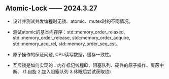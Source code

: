 ## Atomic-Lock —— 2024.3.27

+ 设计并测试并发编程时无锁、atomic、mutex时的不同情况。

+ 测试atomic的基本内存序：std::memory_order_relaxed, std::memory_order_release, std::memory_order_acquire, std::memory_acq_rel, std::memory_order_seq_cst。

+ 原子操作的保证问题, CPU读写数据，缓存一致性。

+ 互斥锁是如何实现的：内存标记线程ID、阻塞队列、硬件的原子操作、屏蔽中断、 (1.自旋 2.加入阻塞队列 3.休眠后尝试获取锁)
